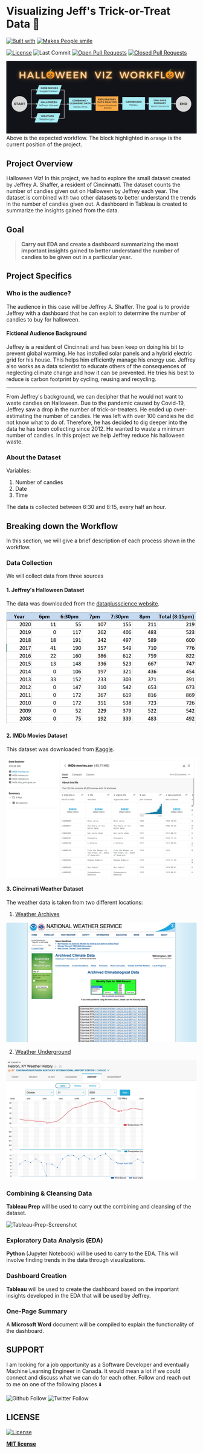 # Visualizing Jeff's Trick-or-Treat Data :ghost:

[![Built with](https://forthebadge.com/images/badges/built-with-love.svg)](https://forthebadge.com) 
[![Makes People smile](https://forthebadge.com/images/badges/makes-people-smile.svg)](https://forthebadge.com)

[![License](https://img.shields.io/github/license/radroid/Hangman?style=for-the-badge)](https://github.com/radroid/Hangman/blob/master/LICENSE) 
![Last Commit](https://img.shields.io/github/last-commit/radroid/trick-or-treat-visualization?style=for-the-badge) 
[![Open Pull Requests](https://img.shields.io/github/issues-pr/radroid/trick-or-treat-visualization?style=for-the-badge)](https://github.com/radroid/Hangman/pulls) 
[![Closed Pull Requests](https://img.shields.io/github/issues-pr-closed/radroid/trick-or-treat-visualization?style=for-the-badge)](https://github.com/radroid/Hangman/pulls?q=is%3Apr+is%3Aclosed)

![workflow](images/halloween-viz-workflow-eda.png)
Above is the expected workflow. The block highlighted in `orange` is the current position of the project.

## Project Overview
Halloween Viz! In this project, we had to explore the small dataset created by Jeffrey A. Shaffer, a resident of Cincinnatti. The dataset counts the number of candies given out on Halloween by Jeffrey each year. The dataset is combined with two other datasets to better understand the trends in the number of candies given out. A dashboard in Tableau is created to summarize the insights gained from the data.

## Goal
> **Carry out EDA and create a dashboard summarizing the most important insights gained to better understand the number of candies to be given out in a particular year.**

## Project Specifics

### Who is the audience?
The audience in this case will be Jeffrey A. Shaffer. The goal is to provide Jeffrey with a dashboard that he can exploit to determine the number of candies to buy for halloween.

#### Fictional Audience Background
Jeffrey is a resident of Cincinnati and has been keep on doing his bit to prevent global warming. He has installed solar panels and a hybrid electric grid for his house. This helps him efficiently manage his energy use. Jeffrey also works as a data scientist to educate others of the consequences of neglecting climate change and how it can be prevented. He tries his best to reduce is carbon footprint by cycling, reusing and recycling.

---

From Jeffrey's background, we can decipher that he would not want to waste candies on Halloween. Due to the pandemic caused by Covid-19, Jeffrey saw a drop in the number of trick-or-treaters. He ended up over-estimating the number of candies. He was left with over 100 candies he did not know what to do of. Therefore, he has decided to dig deeper into the data he has been collecting since 2012. He wanted to waste a minimum number of candies. In this project we help Jeffrey reduce his halloween waste.

### About the Dataset
Variables:
1. Number of candies
2. Date
3. Time

The data is collected between 6:30 and 8:15, every half an hour.

## Breaking down the Workflow
In this section, we will give a brief description of each process shown in the workflow.

### Data Collection
We will collect data from three sources

#### 1. Jeffrey's Halloween Dataset
The data was downloaded from the [dataplusscience website](https://www.dataplusscience.com/HalloweenData.html).

![halloween-dataset-screenshot](images/halloween-data-image.png)

#### 2. IMDb Movies Dataset
This dataset was downloaded from [Kaggle](https://www.kaggle.com/stefanoleone992/imdb-extensive-dataset).

[![kaggle-screenshot](images/kaggle-dataset-screenshot.png)](https://www.kaggle.com/stefanoleone992/imdb-extensive-dataset)

#### 3. Cincinnati Weather Dataset
The weather data is taken from two different locations:

1. [Weather Archives](https://www.weather.gov/iln/lcd_archive)

[![weather-archive-screenshot](images/weather-archive-screenshot.png)](https://www.weather.gov/iln/lcd_archive)

2. [Weather Underground](https://www.wunderground.com/history/daily/us/ky/hebron/KCVG/date/2020-10-31)

[![weather-archive-screenshot](images/weather-under-screenshot.png)](https://www.wunderground.com/history/daily/us/ky/hebron/KCVG/date/2020-10-31)

### Combining & Cleansing Data
**Tableau Prep** will be used to carry out the combining and cleansing of the dataset.

![Tableau-Prep-Screenshot](images/tableau-prep-screenshot)

### Exploratory Data Analysis (EDA)
**Python** (Jupyter Notebook) will be used to carry to the EDA. This will involve finding trends in the data through visualizations.

### Dashboard Creation
**Tableau** will be used to create the dashboard based on the important insights developed in the EDA that will be used by Jeffrey.

### One-Page Summary
A **Microsoft Word** document will be compiled to explain the functionality of the dashboard.

## SUPPORT
I am looking for a job opportunity as a Software Developer and eventually Machine Learning Engineer in Canada. It would mean a lot if we could connect and discuss what we can do for each other. Follow and reach out to me on one of the following places ⬇️

![Github Follow](https://img.shields.io/github/followers/radroid?label=Follow&style=social) ![Twitter Follow](https://img.shields.io/twitter/follow/Ra_Droid?label=Follow&style=social)

## LICENSE

[![License](https://img.shields.io/github/license/radroid/trick-or-treat-visualization?style=for-the-badge)](https://github.com/radroid/Hangman/blob/master/LICENSE)

**[MIT license](https://opensource.org/licenses/MIT)**
